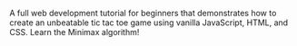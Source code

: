 A full web development tutorial for beginners that demonstrates how to create an unbeatable tic tac toe game 
using vanilla JavaScript, HTML, and CSS. Learn the Minimax algorithm!

